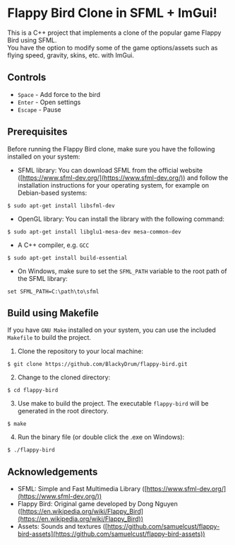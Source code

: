 # Flappy Bird Clone in SFML + ImGui!
This is a C++ project that implements a clone of the popular game Flappy Bird using SFML.<br>
You have the option to modify some of the game options/assets such as flying speed, gravity, skins, etc. with ImGui.

## Controls
- ``Space`` - Add force to the bird
- ``Enter`` - Open settings
- ``Escape`` - Pause

## Prerequisites
Before running the Flappy Bird clone, make sure you have the following installed on your system:
-   SFML library: You can download SFML from the official website ([https://www.sfml-dev.org/](https://www.sfml-dev.org/)) and follow the installation instructions for your operating system, for example on Debian-based systems:
```
$ sudo apt-get install libsfml-dev
```
- OpenGL library: You can install the library with the following command:
```
$ sudo apt-get install libglu1-mesa-dev mesa-common-dev
```
- A C++ compiler, e.g. ``GCC``
```
$ sudo apt-get install build-essential
```
- On Windows, make sure to set the ``SFML_PATH`` variable to the root path of the SFML library:
```
set SFML_PATH=C:\path\to\sfml
```
 
## Build using Makefile
If you have ``GNU Make`` installed on your system, you can use the included ``Makefile`` to build the project.

1. Clone the repository to your local machine:
```
$ git clone https://github.com/BlackyDrum/flappy-bird.git
```
2. Change to the cloned directory:
```
$ cd flappy-bird
```
3. Use make to build the project. The executable ``flappy-bird`` will be generated in the root directory.
```
$ make
```
4. Run the binary file (or double click the .exe on Windows):
```
$ ./flappy-bird
```

## Acknowledgements

-   SFML: Simple and Fast Multimedia Library ([https://www.sfml-dev.org/](https://www.sfml-dev.org/))
-   Flappy Bird: Original game developed by Dong Nguyen ([https://en.wikipedia.org/wiki/Flappy_Bird](https://en.wikipedia.org/wiki/Flappy_Bird))
-   Assets: Sounds and textures ([https://github.com/samuelcust/flappy-bird-assets](https://github.com/samuelcust/flappy-bird-assets))
